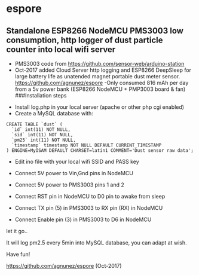 # espore

## Standalone ESP8266 NodeMCU PMS3003 low consumption, http logger of dust particle counter into local wifi server


- PMS3003 code from https://github.com/sensor-web/arduino-station
- Oct-2017 added Cloud Server http logging and ESP8266 DeepSleep for large battery life as unatended magnet portable dust meter sensor. https://github.com/agnunez/espore
-Only consumed 816 mAh per day from a 5v power bank (ESP8266 NodeMCU + PMP3003 board & fan)
###Installation steps
* Install log.php in your local server (apache or other php cgi enabled)
* Create a MySQL database with:

```
CREATE TABLE `dust` (
  `id` int(11) NOT NULL,
  `sid` int(11) NOT NULL,
  `pm25` int(11) NOT NULL,
  `timestamp` timestamp NOT NULL DEFAULT CURRENT_TIMESTAMP
) ENGINE=MyISAM DEFAULT CHARSET=latin1 COMMENT='Dust sensor raw data';
```

* Edit ino file with your local wifi SSID and PASS key

* Connect 5V power to Vin,Gnd pins in NodeMCU
* Connect 5V power to PMS3003 pins 1 and 2
* Connect RST pin in NodeMCU to D0 pin to awake from sleep
* Connect TX pin (5) in PMS3003 to RX pin (RX) in NodeMCU
* Connect Enable pin (3) in PMS3003 to D6 in NodeMCU

let it go..

It will log pm2.5 every 5min into MySQL database, you can adapt at wish.

Have fun!

https://github.com/agnunez/espore  (Oct-2017)
